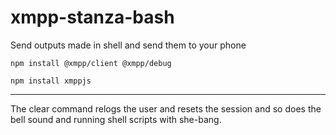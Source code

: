 # xmpp-stanza-bash
Send outputs made in shell and send them to your phone 


`npm install @xmpp/client @xmpp/debug`

`npm install xmppjs`

---

The clear command relogs the user and resets the session and so does the bell sound and running shell scripts with she-bang.

